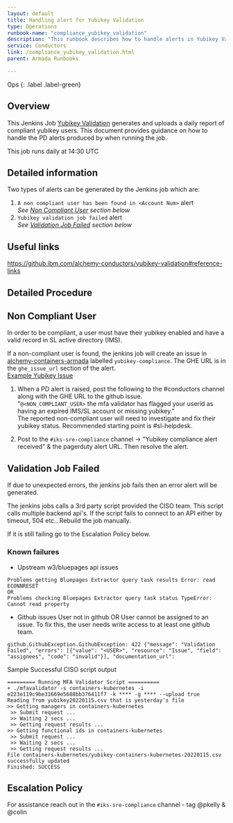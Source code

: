 ```yaml
---
layout: default
title: Handling alert for Yubikey Validation
type: Operations
runbook-name: "compliance_yubikey_validation"
description: "This runbook describes how to handle alerts in Yubikey Validation"
service: Conductors
link: /compliance_yubikey_validation.html
parent: Armada Runbooks

---
```


Ops
{: .label .label-green}

## Overview

This Jenkins Job [Yubikey Validation](https://alchemy-conductors-jenkins.swg-devops.com/view/Conductors/job/Conductors/job/Security-Compliance/job/yubikey-validation/) generates and uploads a daily report of compliant yubikey users. This document provides guidance on how to handle the PD alerts produced by when running the job.

This job runs daily at 14:30 UTC

## Detailed information

Two types of alerts can be generated by the Jenkins job which are:

1. `A non compliant user has been found in <Account Num>` alert  
_See [Non Compliant User](#non-compliant-user) section below_
1. `Yubikey validation job failed` alert  
_See [Validation Job Failed](#validation-job-failed) section below_

## Useful links

https://github.ibm.com/alchemy-conductors/yubikey-validation#reference-links

## Detailed Procedure

## Non Compliant User

In order to be compliant, a user must have their yubikey enabled and have a valid record in SL active directory (IMS).

If a non-compliant user is found, the jenkins job will create an issue in [alchemy-containers-armada](https://github.ibm.com/alchemy-containers/armada/issues/) labelled `yubikey-compliance`. The GHE URL is in the `ghe_issue_url` section of the alert.  
[Example Yubikey Issue](https://github.ibm.com/alchemy-containers/armada/issues/2215)

1. When a PD alert is raised, post the following to the #conductors channel along with the GHE URL to the github issue.  
"`@<NON_COMPLIANT_USER>` the mfa validator has flagged your userid as having an expired IMS/SL account or missing yubikey."  
 The reported non-compliant user will need to investigate and fix their yubikey status. Recommended starting point is #sl-helpdesk.

2. Post to the `#iks-sre-compliance` channel -> "Yubikey compliance alert received" & the pagerduty alert URL. Then resolve the alert.

## Validation Job Failed

If due to unexpected errors, the jenkins job fails then an error alert will be generated.

The jenkins jobs calls a 3rd party script provided the CISO team. This script calls multiple backend api's. If the script fails to connect to an API either by timeout, 504 etc.. Rebuild the job manually.

If it is still failing go to the Escalation Policy below.

### Known failures

- Upstream w3/bluepages api issues
```
Problems getting Bluepages Extractor query task results Error: read ECONNRESET
OR
Problems checking Bluepages Extractor query task status TypeError: Cannot read property
```
- Github issues
User not in github 
OR 
User cannot be assigned to an issue. To fix this, the user needs write access to at least one github team.
```
github.GithubException.GithubException: 422 {"message": "Validation Failed", "errors": [{"value": "<USER>", "resource": "Issue", "field": "assignees", "code": "invalid"}], "documentation_url": 
```


Sample Successful CISO script output
```
========= Running MFA Validator Script ==========
+ ./mfavalidator -s containers-kubernetes -i e223e119c9be31669e5688bb376411f7 -k **** -g **** --upload true
Reading from yubikey20220115.csv that is yesterday's file
>> Getting managers in containers-kubernetes
 >> Submit request ...
 >> Waiting 2 secs ...
 >> Getting request results ...
>> Getting functional ids in containers-kubernetes
 >> Submit request ...
 >> Waiting 2 secs ...
 >> Getting request results ...
File containers-kubernetes/yubikey-containers-kubernetes-20220115.csv successfully updated
Finished: SUCCESS
```


## Escalation Policy

For assistance reach out in the `#iks-sre-compliance` channel - tag @pkelly & @colin